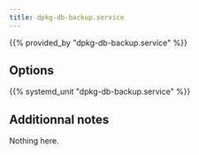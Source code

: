 ```yaml
---
title: dpkg-db-backup.service
---
```


{{% provided_by "dpkg-db-backup.service" %}}

## Options

{{% systemd_unit "dpkg-db-backup.service" %}}

## Additionnal notes

Nothing here.